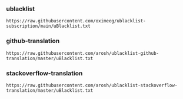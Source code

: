 ### ublacklist
```
https://raw.githubusercontent.com/oximeeg/ublacklist-subscription/main/uBlacklist.txt
```

### github-translation
```
https://raw.githubusercontent.com/arosh/ublacklist-github-translation/master/uBlacklist.txt
```

### stackoverflow-translation
```
https://raw.githubusercontent.com/arosh/ublacklist-stackoverflow-translation/master/uBlacklist.txt
```
